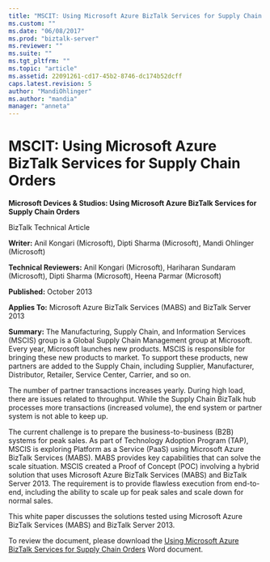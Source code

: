 ```yaml
---
title: "MSCIT: Using Microsoft Azure BizTalk Services for Supply Chain Orders | Microsoft Docs"
ms.custom: ""
ms.date: "06/08/2017"
ms.prod: "biztalk-server"
ms.reviewer: ""
ms.suite: ""
ms.tgt_pltfrm: ""
ms.topic: "article"
ms.assetid: 22091261-cd17-45b2-8746-dc174b52dcff
caps.latest.revision: 5
author: "MandiOhlinger"
ms.author: "mandia"
manager: "anneta"
---
```

# MSCIT: Using Microsoft Azure BizTalk Services for Supply Chain Orders
**Microsoft Devices & Studios: Using Microsoft Azure BizTalk Services for Supply Chain Orders**

 BizTalk Technical Article

 **Writer:** Anil Kongari (Microsoft), Dipti Sharma (Microsoft), Mandi Ohlinger (Microsoft)

 **Technical Reviewers:** Anil Kongari (Microsoft), Hariharan Sundaram (Microsoft), Dipti Sharma (Microsoft), Heena Parmar (Microsoft)

 **Published:** October 2013

 **Applies To:** Microsoft Azure BizTalk Services (MABS) and BizTalk Server 2013

 **Summary:** The Manufacturing, Supply Chain, and Information Services (MSCIS) group is a Global Supply Chain Management group at Microsoft. Every year, Microsoft launches new products. MSCIS is responsible for bringing these new products to market. To support these products, new partners are added to the Supply Chain, including Supplier, Manufacturer, Distributor, Retailer, Service Center, Carrier, and so on.

 The number of partner transactions increases yearly. During high load, there are issues related to throughput. While the Supply Chain BizTalk hub processes more transactions (increased volume), the end system or partner system is not able to keep up.

 The current challenge is to prepare the business-to-business (B2B) systems for peak sales. As part of Technology Adoption Program (TAP), MSCIS is exploring Platform as a Service (PaaS) using Microsoft Azure BizTalk Services (MABS). MABS provides key capabilities that can solve the scale situation. MSCIS created a Proof of Concept (POC) involving a hybrid solution that uses Microsoft Azure BizTalk Services (MABS) and BizTalk Server 2013. The requirement is to provide flawless execution from end-to-end, including the ability to scale up for peak sales and scale down for normal sales.

 This white paper discusses the solutions tested using Microsoft Azure BizTalk Services (MABS) and BizTalk Server 2013.

 To review the document, please download the [Using Microsoft Azure BizTalk Services for Supply Chain Orders](https://download.microsoft.com/download/6/D/E/6DEE8EE9-0F26-4991-8FE5-B0E5239C0980/Using%20Windows%20Azure%20BizTalk%20Services%20for%20Supply%20Chain%20Orders.docx) Word document.